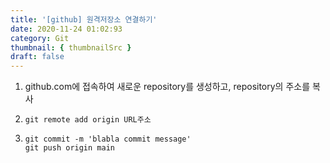 ```yaml
---
title: '[github] 원격저장소 연결하기'
date: 2020-11-24 01:02:93
category: Git
thumbnail: { thumbnailSrc }
draft: false
---
```


1. github.com에 접속하여 새로운 repository를 생성하고, repository의 주소를 복사

2. `git remote add origin URL주소`

3. ```
   git commit -m 'blabla commit message'
   git push origin main
   ```
